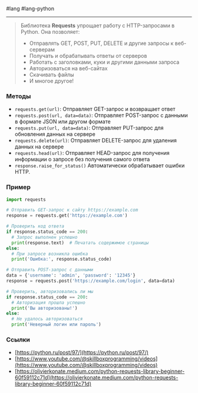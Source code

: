  #lang #lang-python 

---
>Библиотека **Requests** упрощает работу с HTTP-запросами в Python. Она позволяет:
>- Отправлять GET, POST, PUT, DELETE и другие запросы к веб-серверам
>- Получать и обрабатывать ответы от серверов
>- Работать с заголовками, куки и другими данными запроса
>- Авторизоваться на веб-сайтах
>- Скачивать файлы
>- И многое другое!

### Методы
- `requests.get(url)`: Отправляет GET-запрос и возвращает ответ
- `requests.post(url, data=data)`: Отправляет POST-запрос с данными в формате JSON или другом формате
- `requests.put(url, data=data)`: Отправляет PUT-запрос для обновления данных на сервере
- `requests.delete(url)`: Отправляет DELETE-запрос для удаления данных на сервере
- `requests.head(url)`: Отправляет HEAD-запрос для получения информации о запросе без получения самого ответа
- `response.raise_for_status()` Автоматически обрабатывает ошибки HTTP.

### Пример
```python
import requests

# Отправить GET-запрос к сайту https://example.com
response = requests.get('https://example.com')

# Проверить код ответа
if response.status_code == 200:
  # Запрос выполнен успешно
  print(response.text)  # Печатать содержимое страницы
else:
  # При запросе возникла ошибка
  print('Ошибка:', response.status_code)

# Отправить POST-запрос с данными
data = {'username': 'admin', 'password': '12345'}
response = requests.post('https://example.com/login', data=data)

# Проверить, авторизовались ли мы
if response.status_code == 200:
  # Авторизация прошла успешно
  print('Вы авторизованы!')
else:
  # Не удалось авторизоваться
  print('Неверный логин или пароль')
```

### Ссылки
- [https://python.ru/post/97/](https://python.ru/post/97/)
- [https://www.youtube.com/@skillboxprogramming/videos](https://www.youtube.com/@skillboxprogramming/videos)
- [https://olivierkonate.medium.com/python-requests-library-beginner-60f59112c71d](https://olivierkonate.medium.com/python-requests-library-beginner-60f59112c71d)
